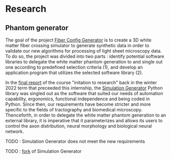 # Research


## Phantom generator

The goal of the project [Fiber Config Generator](/README.md) is to create a 3D white matter fiber crossing simulator to
generate synthetic data in order to validate our new algorithms for processing of light sheet microscopy data. To do so,
the project was divided into two parts : identify potential software libraries to delegate the white matter phantom
generation to and single out one according to predefined selection criteria (1), and develop an application program that
utilizes the selected software library (2).

In
the [final report](https://github.com/linum-uqam/inf6200-h2022-benoit-dubreuil/blob/main/report/2022_inf6200_benoit_dubreuil.pdf)
of the course "initation to research" back in the winter 2022 term that preceeded this internship,
the [Simulation Generator](https://github.com/AlexVCaron/voxsim) Python library was singled out as the software that
suited our needs of automation capability, ergonomics, functional independence and being coded in Python. Since then,
our requirements have become stricter and more specific to the fields of tractography and biomedical microscopy.
Thenceforth, in order to delegate the white matter phantom generation to an external library, it is imperative that it
parameterizes and allows its users to control the axon distribution, neural morphology and biological neural network.

TODO : Simulation Generator does not meet the new requirements

TODO : [fork](https://github.com/benoit-dubreuil/voxsim) of Simulation Generator

